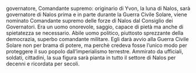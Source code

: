  governatore, Comandante supremo: originario di Yvon, la luna di Nalos, sarà governatore di Nalos prima e in parte durante la Guerra Civile Solare, viene nominato Comandante supremo delle forze di Nalos dal Consiglio dei Governatori. Era un uomo onorevole, saggio, capace di pietà ma anche di spietatezza se necessario. Abile uomo politico, piuttosto sprezzante della democrazia, superbo comandante militare. Egli darà avvio alla Guerra Civile Solare non per brama di potere, ma perchè credeva fosse l’unico modo per proteggere il suo popolo dall’imperialismo terrestre. Ammirato da ufficiali, soldati, cittadini, la sua figura sarà pianta in tutto il settore di Nalos per decenni e ricordata per secoli.